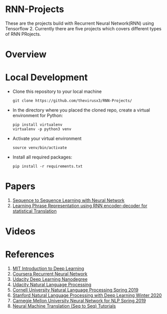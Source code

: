 # RNN-Projects

These are the projects build with Recurrent Neural Network(RNN) using Tensorflow 2. Currently there are five projects 
which covers different types of RNN PRojects.

# Overview



# Local Development
* Clone this repository to your local machine
  ```shell
  git clone https://github.com/thevirusx3/RNN-Projects/
  ```

* In the directory where you placed the cloned repo, create a virtual environment for Python:
  ```shell
  pip install virtualenv 
  virtualenv -p python3 venv
  ```
* Activate your virtual environment
  ```shell
  source venv/bin/activate
  ```

* Install all required packages:
  ```shell
  pip install -r requirements.txt
  ```



# Papers
1. [Sequence to Sequence Learning with Neural Network](https://papers.nips.cc/paper/5346-sequence-to-sequence-learning-with-neural-networks.pdf)
 2. [Learning Phrase Representation using RNN encoder-decoder for statistical Translation](http://emnlp2014.org/papers/pdf/EMNLP2014179.pdf)
 
 
 
# Videos

# References
1. [MIT Introduction to Deep Learning](http://introtodeeplearning.com/)
2. [Coursera Recurrent Neural Network](https://www.coursera.org/learn/nlp-sequence-models)
3. [Udacity Deep Learning Nanodegree](https://www.udacity.com/course/deep-learning-nanodegree--nd101)
4. [Udacity Natural Language Processing](https://www.udacity.com/course/natural-language-processing-nanodegree--nd892)
5. [Cornell University Natural Language Processing Spring 2019](https://www.cs.cornell.edu/courses/cs5740/2019sp/schedule.html)
6. [Stanford Natural Language Processing with Deep Learning Winter 2020](http://web.stanford.edu/class/cs224n/)
7. [Carnegie Mellon University Neural Network for NLP Spring 2019](http://phontron.com/class/nn4nlp2019/schedule/contextual-representation.html)
8. [Neural Machine Translation (Seq to Seq) Tutorials](https://github.com/tensorflow/nmt)
